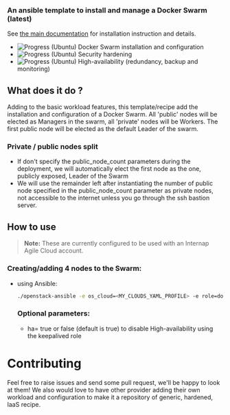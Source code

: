 ### An ansible template to install and manage a Docker Swarm (latest)

See [the main documentation](/) for installation instruction and details.

+ ![Progress](http://progressed.io/bar/100)   (Ubuntu) Docker Swarm installation and configuration
+ ![Progress](http://progressed.io/bar/80)    (Ubuntu) Security hardening
+ ![Progress](http://progressed.io/bar/0)     (Ubuntu) High-availability (redundancy, backup and monitoring)

## What does it do ?
Adding to the basic workload features, this template/recipe add the installation
and configuration of a Docker Swarm. All 'public' nodes will be elected as Managers
in the swarm, all 'private' nodes will be Workers. The first public node will be
elected as the default Leader of the swarm.

### Private / public nodes split
- If don't specify the public_node_count parameters during the deployment, we will
automatically elect the first node as the one, publicly exposed, Leader of the Swarm
- We will use the remainder left after instantiating the number of public node
specified in the public_node_count parameter as private nodes, not accessible to
the internet unless you go through the ssh bastion server.

## How to use
> **Note:** These are currently configured to be used with an Internap Agile Cloud account.

### Creating/adding 4 nodes to the Swarm:
* using Ansible:
  ```bash
  ./openstack-ansible -e os_cloud=<MY_CLOUDS_YAML_PROFILE> -e role=docker-swarm -e node_count=4
  ```

  ### Optional parameters:
    * ha= true or false (default is true) to disable High-availability using the keepalived role

# Contributing
Feel free to raise issues and send some pull request, we'll be happy to look at them!
We also would love to have other provider adding their own workload and configuration
to make it a repository of generic, hardened, IaaS recipe.  
